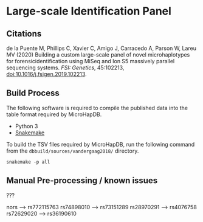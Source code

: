 # Large-scale Identification Panel

## Citations

de la Puente M, Phillips C, Xavier C, Amigo J, Carracedo A, Parson W, Lareu MV (2020) Building a custom large-scale panel of novel microhaplotypes for forensicidentification using MiSeq and Ion S5 massively parallel sequencing systems. *FSI: Genetics*, 45:102213, [doi:10.1016/j.fsigen.2019.102213](https://doi.org/10.1016/j.fsigen.2019.102213).

## Build Process

The following software is required to compile the published data into the table format required by MicroHapDB.

- Python 3
- [Snakemake][]

To build the TSV files required by MicroHapDB, run the following command from the `dbbuild/sources/vandergaag2018/` directory.

```
snakemake -p all
```

## Manual Pre-processing / known issues

???

nors --> rs772115763
rs74898010 --> rs73151289
rs28970291 --> rs4076758
rs72629020 --> rs36190610

[Snakemake]: https://snakemake.readthedocs.io/en/stable/
